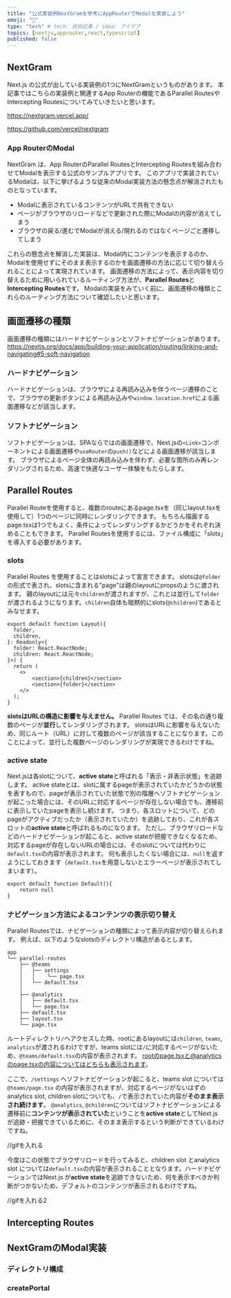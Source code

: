 ```yaml
---
title: "公式実装例NextGramを参考にAppRouterでModalを実装しよう"
emoji: "📸"
type: "tech" # tech: 技術記事 / idea: アイデア
topics: [nextjs,approuter,react,typescript]
published: false
---
```

## NextGram
Next.js の公式が出している実装例の1つにNextGramというものがあります。
本記事ではこちらの実装例と関連するApp Routerの機能であるParallel RoutesやIntercepting Routesについてみていきたいと思います。

https://nextgram.vercel.app/

https://github.com/vercel/nextgram

### App RouterのModal
NextGram は、App RouterのParallel RoutesとIntercepting Routesを組み合わせてModalを表示する公式のサンプルアプリです。
このアプリで実装されているModalは、以下に挙げるような従来のModal実装方法の懸念点が解消されたものとなっています。
- Modalに表示されているコンテンツがURLで共有できない
- ページがブラウザのリロードなどで更新された際にModalの内容が消えてしまう
- ブラウザの戻る/進むでModalが消える/現れるのではなくページごと遷移してしまう

これらの懸念点を解消した実装は、Modal内にコンテンツを表示するのか、Modalを使用せずにそのまま表示するのかを画面遷移の方法に応じて切り替えられることによって実現されています。
画面遷移の方法によって、表示内容を切り替えるために用いられているルーティング方法が、**Parallel Routes**と**Intercepting Routes**です。
Modalの実装をみていく前に、画面遷移の種類とこれらのルーティング方法について確認したいと思います。

## 画面遷移の種類
画面遷移の種類にはハードナビゲーションとソフトナビゲーションがあります。
https://nextjs.org/docs/app/building-your-application/routing/linking-and-navigating#5-soft-navigation
### ハードナビゲーション
ハードナビゲーションは、ブラウザによる再読み込みを伴うページ遷移のことで、ブラウザの更新ボタンによる再読み込みや`window.location.href`による画面遷移などが該当します。
### ソフトナビゲーション
ソフトナビゲーションは、SPAならではの画面遷移で、Next.jsの`<Link>`コンポーネントによる画面遷移や`useRouter`の`push()`などによる画面遷移が該当します。
ブラウザによるページ全体の再読み込みを伴わず、必要な箇所のみ再レンダリングされるため、高速で快適なユーザー体験をもたらします。

## Parallel Routes
Parallel Routeを使用すると、複数のrouteにあるpage.tsxを（同じlayout.tsxを使用して）1つのページに同時にレンダリングできます。
もちろん描画するpage.tsxは1つでもよく、条件によってレンダリングするかどうかをそれぞれ決めることもできます。
Parallel Routesを使用するには、ファイル構成に「slots」を導入する必要があります。

### slots
Parallel Routes を使用することはslotsによって宣言できます。
slotsは`@folder`の形式で表され、slotsに含まれる"page"は親のlayoutにpropsのように渡されます。
親のlayoutには元々`children`が渡されますが、これとは並行して`folder`が渡されるようになります。`children`自体も暗黙的にslots(`@children`)であるとみなせます。
```ts:layout.tsx
export default function Layout({
  folder,
  children,
}: Readonly<{
  folder: React.ReactNode;
  children: React.ReactNode;
}>) {
  return (
    <>
        <section>{children}</section>
        <section>{folder}</section>
    </>
  );
}

```

**slotsはURLの構造に影響を与えません。**
Parallel Routes では、その名の通り複数のページが**並行**してレンダリングされます。
slotsはURLに影響を与えないため、同じルート（URL）に対して複数のページが該当することになります。このことによって、並行した複数ページのレンダリングが実現できるわけですね。

### active state
Next.jsは各slotについて、**active state**と呼ばれる「表示・非表示状態」を追跡します。
active stateとは、slotに属するpageが表示されていたかどうかの状態を表すもので、pageが表示されていた状態で別の階層へソフトナビゲーションが起こった場合には、そのURLに対応するページが存在しない場合でも、遷移前に表示していたpageを表示し続けます。
つまり、各スロットについて、どのpageがアクティブだったか（表示されていたか）を追跡しており、これが各スロットの**active state**と呼ばれるものになります。
ただし、ブラウザリロードなどのハードナビゲーションが起こると、active stateが把握できなくなるため、対応するpageが存在しないURLの場合には、そのslotについては代わりに`default.tsx`の内容が表示されます。
何も表示したくない場合には、`null`を返すようにしておきます（`default.tsx`を用意しないとエラーページが表示されてしまいます）。
```tsx:default.tsx
export default function Default(){
    return null
}
```

### ナビゲーション方法によるコンテンツの表示切り替え
Parallel Routesでは、ナビゲーションの種類によって表示内容が切り替えられます。
例えば、以下のようなslotsのディレクトリ構造があるとします。
```
app
└── parallel-routes
    ├── @teams
    │   ├── settings
    │   │    └── page.tsx
    │   └── default.tsx
    │ 
    ├── @analytics
    │   ├── default.tsx
    │   └── page.tsx
    ├── default.tsx
    ├── layout.tsx
    └── page.tsx
```

ルートディレクトリ`/`へアクセスした時、rootにあるlayoutには`children`, `teams`, `analytics`が渡されるわけですが、teams slotには`/`に対応するページがないため、`@teams/default.tsx`の内容が表示されます。
rootのpage.tsxと@analyticsのpage.tsxの内容についてはどちらも表示されます。

ここで、`/settings` へソフトナビゲーションが起こると、teams slot については`@teams/page.tsx` の内容が表示されますが、対応するページがないはずのanalytics slot, children slotについても、`/`で表示されていた内容が**そのまま表示され続けます**。
`@analytics`, `@children`についてはソフトナビゲーションによる遷移前に**コンテンツが表示されていた**ということを**active state**としてNext.js が追跡・把握できているために、そのまま表示するという判断ができているわけですね。

//gifを入れる



今度はこの状態でブラウザリロードを行ってみると、children slot とanalytics slot については`default.tsx`の内容が表示されることとなります。ハードナビゲーションではNext.js が**active state**を追跡できないため、何を表示すべきか判断がつかないため、デフォルトのコンテンツが表示されるわけですね。

//gifを入れる2


## Intercepting Routes

## NextGramのModal実装
### ディレクトリ構成
### createPortal
### <dialog>